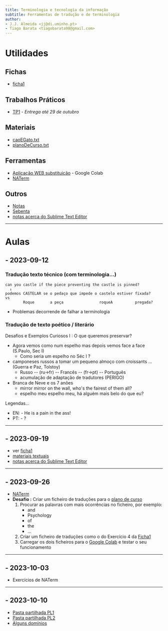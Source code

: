 ```yaml
---
title: Terminologia e tecnologia da informação
subtitle: Ferramentas de tradução e de terminologia
author:
- J.J. Almeida <jj@di.uminho.pt>
- Tiago Barata <tiagobarata98@gmail.com>
---
```


# Utilidades

## Fichas

- [ficha1](Ficha1.pdf)

## Trabalhos Práticos

- [TP1](TP1.pdf) - _Entrega até 29 de outubro_

## Materiais

- [caoEGato.txt](materiaistextuais/file1.txt)
- [planoDeCurso.txt](materiaistextuais/plano-de-curso.txt)

## Ferramentas

- [Aplicação WEB substituição](https://colab.research.google.com/drive/1j-lL8bcJCE3q9sweK8A1xOd-IQZqU7lM?usp=sharing) - Google Colab
- [NATerm](https://natura.di.uminho.pt/jjbin/naterm)

## Outros

- [Notas](sebenta.md)
- [Sebenta](sebenta.pdf)
- [notas acerca do Sublime Text Editor](sublime)

----

# Aulas

## - 2023-09-12

### Tradução texto técnico (com terminologia...)

~~~
can you castle if the piece preventing the castle is pinned?
  ↓
podemos CASTELAR se o pedaço que impede o castelo estiver fixada?
vs
        Roque       a peça                roqueA          pregada?
~~~

- Problemas decorrende de falhar a terminologia

### Tradução de texto poético / literário

Desafios e Exemplos Curiosos I : O que queremos preservar?

- Agora vemos como num espelho mas depois vemos face a face (S.Paulo, Sec I)
  - Como seria um espelho no Séc I ?
- camponeses russos a tomar um pequeno almoço com croissants ... (Guerra e Paz, Tolstoy)
  - Russo -- (ru→fr) -- Francês -- (fr→pt) -- Português
  - acumulação de adaptação de tradutores (PERIGO)
- Branca de Neve e os 7 anões
  - mirror mirror on the wall, who's the fairest of them all?
  - espelho meu espelho meu, há alguém mais belo do que eu?

Legendas...

-  EN: - He is a pain in the ass!
-  PT: - ?

----

## - 2023-09-19

- ver [ficha1](Ficha1.pdf)
- [materiais textuais](materiaistextuais)
- [notas acerca do Sublime Text Editor](sublime)

----

## - 2023-09-26

- [NATerm](https://natura.di.uminho.pt/jjbin/naterm)
- **Desafio :**  Criar um ficheiro de traduções para o [plano de curso](materiaistextuais/plano-de-curso.txt)
  1. Procurar as palavras com mais ocorrências no ficheiro, por exemplo:
      - and
      - Psychology
      - of
      - the
      - ...
  2. Criar um ficheiro de traduções como o do Exercício 4 da [Ficha1](Ficha1.pdf)
  3. Carregar os dois ficheiros para o [Google Colab](https://colab.research.google.com/drive/1j-lL8bcJCE3q9sweK8A1xOd-IQZqU7lM?usp=sharing) e testar o seu funcionamento

----

## - 2023-10-03

- Exercícios de NATerm

----

## - 2023-10-10

- [Pasta partilhada PL1](https://drive.google.com/drive/folders/1kWSxhcDZ8oQj97A8Ezy8_0cD4pOvzF9s?usp=sharing)
- [Pasta partilhada PL2](https://drive.google.com/drive/folders/1P5ixtmHDNTr-WEEYNZwRV1HjVAaNj_Q3?usp=sharing)
- [Alguns domínios](Domínios/dominios.md)
